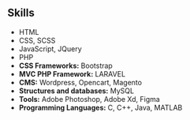## Skills

* HTML
* CSS, SCSS
* JavaScript, JQuery
* PHP
* **CSS Frameworks:** Bootstrap
* **MVC PHP Framework:** LARAVEL
* **CMS:** Wordpress, Opencart, Magento
* **Structures and databases:** MySQL 
* **Tools:** Adobe Photoshop, Adobe Xd, Figma
* **Programming Languages:** C, C++, Java, MATLAB 

